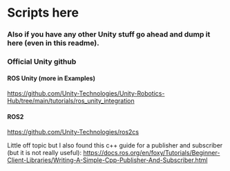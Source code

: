 # Scripts here
### Also if you have any other Unity stuff go ahead and dump it here (even in this readme).

### Official Unity github
#### ROS Unity (more in Examples)
https://github.com/Unity-Technologies/Unity-Robotics-Hub/tree/main/tutorials/ros_unity_integration 
#### ROS2
https://github.com/Unity-Technologies/ros2cs



Little off topic but I also found this c++ guide for a publisher and subscriber (but it is not really useful):
https://docs.ros.org/en/foxy/Tutorials/Beginner-Client-Libraries/Writing-A-Simple-Cpp-Publisher-And-Subscriber.html